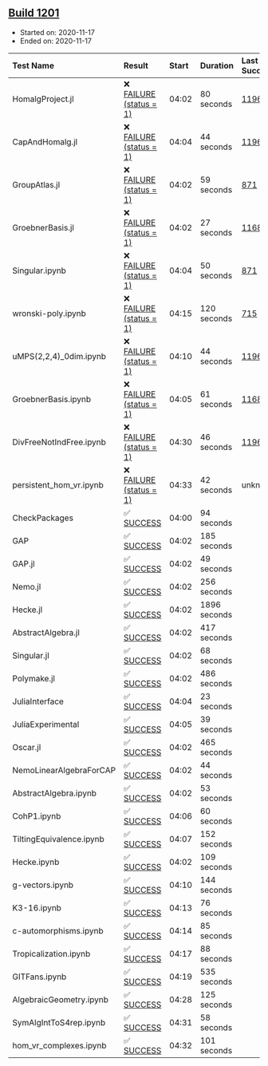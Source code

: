 ## [Build 1201](https://oscarci.mathematik.uni-kl.de/job/oscar-stable/1201/)

* Started on: 2020-11-17
* Ended on: 2020-11-17

| Test Name    | Result | Start | Duration | Last Success | First Failure |
|:-------------|:-------|:------|:---------|:-------------|:--------------|
| HomalgProject.jl | ❌ [FAILURE (status = 1)](https://oscarci.mathematik.uni-kl.de/job/oscar-stable/1201/artifact/logs/build-1201/HomalgProject.jl.log) | 04:02 | 80 seconds | [1196](https://oscarci.mathematik.uni-kl.de/job/oscar-stable/1196/) | [1197](https://oscarci.mathematik.uni-kl.de/job/oscar-stable/1197/) |
| CapAndHomalg.jl | ❌ [FAILURE (status = 1)](https://oscarci.mathematik.uni-kl.de/job/oscar-stable/1201/artifact/logs/build-1201/CapAndHomalg.jl.log) | 04:04 | 44 seconds | [1196](https://oscarci.mathematik.uni-kl.de/job/oscar-stable/1196/) | [1197](https://oscarci.mathematik.uni-kl.de/job/oscar-stable/1197/) |
| GroupAtlas.jl | ❌ [FAILURE (status = 1)](https://oscarci.mathematik.uni-kl.de/job/oscar-stable/1201/artifact/logs/build-1201/GroupAtlas.jl.log) | 04:02 | 59 seconds | [871](https://oscarci.mathematik.uni-kl.de/job/oscar-stable/871/) | [872](https://oscarci.mathematik.uni-kl.de/job/oscar-stable/872/) |
| GroebnerBasis.jl | ❌ [FAILURE (status = 1)](https://oscarci.mathematik.uni-kl.de/job/oscar-stable/1201/artifact/logs/build-1201/GroebnerBasis.jl.log) | 04:02 | 27 seconds | [1168](https://oscarci.mathematik.uni-kl.de/job/oscar-stable/1168/) | [1169](https://oscarci.mathematik.uni-kl.de/job/oscar-stable/1169/) |
| Singular.ipynb | ❌ [FAILURE (status = 1)](https://oscarci.mathematik.uni-kl.de/job/oscar-stable/1201/artifact/logs/build-1201/Singular.ipynb.log) | 04:04 | 50 seconds | [871](https://oscarci.mathematik.uni-kl.de/job/oscar-stable/871/) | [872](https://oscarci.mathematik.uni-kl.de/job/oscar-stable/872/) |
| wronski-poly.ipynb | ❌ [FAILURE (status = 1)](https://oscarci.mathematik.uni-kl.de/job/oscar-stable/1201/artifact/logs/build-1201/wronski-poly.ipynb.log) | 04:15 | 120 seconds | [715](https://oscarci.mathematik.uni-kl.de/job/oscar-stable/715/) | [716](https://oscarci.mathematik.uni-kl.de/job/oscar-stable/716/) |
| uMPS(2,2,4)_0dim.ipynb | ❌ [FAILURE (status = 1)](https://oscarci.mathematik.uni-kl.de/job/oscar-stable/1201/artifact/logs/build-1201/uMPS-2-2-4-_0dim.ipynb.log) | 04:10 | 44 seconds | [1196](https://oscarci.mathematik.uni-kl.de/job/oscar-stable/1196/) | [1197](https://oscarci.mathematik.uni-kl.de/job/oscar-stable/1197/) |
| GroebnerBasis.ipynb | ❌ [FAILURE (status = 1)](https://oscarci.mathematik.uni-kl.de/job/oscar-stable/1201/artifact/logs/build-1201/GroebnerBasis.ipynb.log) | 04:05 | 61 seconds | [1168](https://oscarci.mathematik.uni-kl.de/job/oscar-stable/1168/) | [1169](https://oscarci.mathematik.uni-kl.de/job/oscar-stable/1169/) |
| DivFreeNotIndFree.ipynb | ❌ [FAILURE (status = 1)](https://oscarci.mathematik.uni-kl.de/job/oscar-stable/1201/artifact/logs/build-1201/DivFreeNotIndFree.ipynb.log) | 04:30 | 46 seconds | [1196](https://oscarci.mathematik.uni-kl.de/job/oscar-stable/1196/) | [1197](https://oscarci.mathematik.uni-kl.de/job/oscar-stable/1197/) |
| persistent_hom_vr.ipynb | ❌ [FAILURE (status = 1)](https://oscarci.mathematik.uni-kl.de/job/oscar-stable/1201/artifact/logs/build-1201/persistent_hom_vr.ipynb.log) | 04:33 | 42 seconds | unknown | unknown |
| CheckPackages | ✅ [SUCCESS](https://oscarci.mathematik.uni-kl.de/job/oscar-stable/1201/artifact/logs/build-1201/CheckPackages.log) | 04:00 | 94 seconds |  |  |
| GAP | ✅ [SUCCESS](https://oscarci.mathematik.uni-kl.de/job/oscar-stable/1201/artifact/logs/build-1201/GAP.log) | 04:02 | 185 seconds |  |  |
| GAP.jl | ✅ [SUCCESS](https://oscarci.mathematik.uni-kl.de/job/oscar-stable/1201/artifact/logs/build-1201/GAP.jl.log) | 04:02 | 49 seconds |  |  |
| Nemo.jl | ✅ [SUCCESS](https://oscarci.mathematik.uni-kl.de/job/oscar-stable/1201/artifact/logs/build-1201/Nemo.jl.log) | 04:02 | 256 seconds |  |  |
| Hecke.jl | ✅ [SUCCESS](https://oscarci.mathematik.uni-kl.de/job/oscar-stable/1201/artifact/logs/build-1201/Hecke.jl.log) | 04:02 | 1896 seconds |  |  |
| AbstractAlgebra.jl | ✅ [SUCCESS](https://oscarci.mathematik.uni-kl.de/job/oscar-stable/1201/artifact/logs/build-1201/AbstractAlgebra.jl.log) | 04:02 | 417 seconds |  |  |
| Singular.jl | ✅ [SUCCESS](https://oscarci.mathematik.uni-kl.de/job/oscar-stable/1201/artifact/logs/build-1201/Singular.jl.log) | 04:02 | 68 seconds |  |  |
| Polymake.jl | ✅ [SUCCESS](https://oscarci.mathematik.uni-kl.de/job/oscar-stable/1201/artifact/logs/build-1201/Polymake.jl.log) | 04:02 | 486 seconds |  |  |
| JuliaInterface | ✅ [SUCCESS](https://oscarci.mathematik.uni-kl.de/job/oscar-stable/1201/artifact/logs/build-1201/JuliaInterface.log) | 04:04 | 23 seconds |  |  |
| JuliaExperimental | ✅ [SUCCESS](https://oscarci.mathematik.uni-kl.de/job/oscar-stable/1201/artifact/logs/build-1201/JuliaExperimental.log) | 04:05 | 39 seconds |  |  |
| Oscar.jl | ✅ [SUCCESS](https://oscarci.mathematik.uni-kl.de/job/oscar-stable/1201/artifact/logs/build-1201/Oscar.jl.log) | 04:02 | 465 seconds |  |  |
| NemoLinearAlgebraForCAP | ✅ [SUCCESS](https://oscarci.mathematik.uni-kl.de/job/oscar-stable/1201/artifact/logs/build-1201/NemoLinearAlgebraForCAP.log) | 04:02 | 44 seconds |  |  |
| AbstractAlgebra.ipynb | ✅ [SUCCESS](https://oscarci.mathematik.uni-kl.de/job/oscar-stable/1201/artifact/logs/build-1201/AbstractAlgebra.ipynb.log) | 04:02 | 53 seconds |  |  |
| CohP1.ipynb | ✅ [SUCCESS](https://oscarci.mathematik.uni-kl.de/job/oscar-stable/1201/artifact/logs/build-1201/CohP1.ipynb.log) | 04:06 | 60 seconds |  |  |
| TiltingEquivalence.ipynb | ✅ [SUCCESS](https://oscarci.mathematik.uni-kl.de/job/oscar-stable/1201/artifact/logs/build-1201/TiltingEquivalence.ipynb.log) | 04:07 | 152 seconds |  |  |
| Hecke.ipynb | ✅ [SUCCESS](https://oscarci.mathematik.uni-kl.de/job/oscar-stable/1201/artifact/logs/build-1201/Hecke.ipynb.log) | 04:02 | 109 seconds |  |  |
| g-vectors.ipynb | ✅ [SUCCESS](https://oscarci.mathematik.uni-kl.de/job/oscar-stable/1201/artifact/logs/build-1201/g-vectors.ipynb.log) | 04:10 | 144 seconds |  |  |
| K3-16.ipynb | ✅ [SUCCESS](https://oscarci.mathematik.uni-kl.de/job/oscar-stable/1201/artifact/logs/build-1201/K3-16.ipynb.log) | 04:13 | 76 seconds |  |  |
| c-automorphisms.ipynb | ✅ [SUCCESS](https://oscarci.mathematik.uni-kl.de/job/oscar-stable/1201/artifact/logs/build-1201/c-automorphisms.ipynb.log) | 04:14 | 85 seconds |  |  |
| Tropicalization.ipynb | ✅ [SUCCESS](https://oscarci.mathematik.uni-kl.de/job/oscar-stable/1201/artifact/logs/build-1201/Tropicalization.ipynb.log) | 04:17 | 88 seconds |  |  |
| GITFans.ipynb | ✅ [SUCCESS](https://oscarci.mathematik.uni-kl.de/job/oscar-stable/1201/artifact/logs/build-1201/GITFans.ipynb.log) | 04:19 | 535 seconds |  |  |
| AlgebraicGeometry.ipynb | ✅ [SUCCESS](https://oscarci.mathematik.uni-kl.de/job/oscar-stable/1201/artifact/logs/build-1201/AlgebraicGeometry.ipynb.log) | 04:28 | 125 seconds |  |  |
| SymAlgIntToS4rep.ipynb | ✅ [SUCCESS](https://oscarci.mathematik.uni-kl.de/job/oscar-stable/1201/artifact/logs/build-1201/SymAlgIntToS4rep.ipynb.log) | 04:31 | 58 seconds |  |  |
| hom_vr_complexes.ipynb | ✅ [SUCCESS](https://oscarci.mathematik.uni-kl.de/job/oscar-stable/1201/artifact/logs/build-1201/hom_vr_complexes.ipynb.log) | 04:32 | 101 seconds |  |  |
